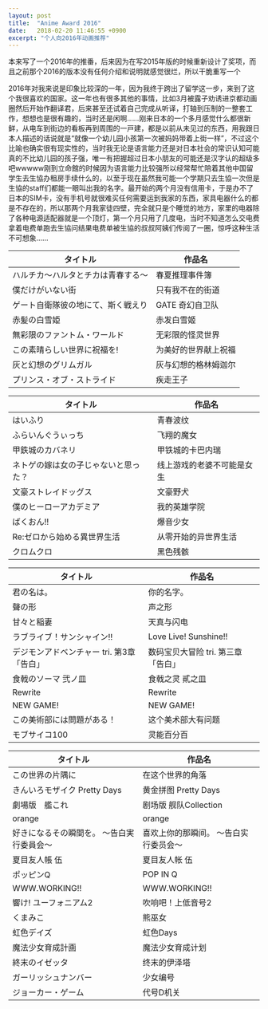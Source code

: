 ```yaml
---
layout: post
title:  "Anime Award 2016"
date:   2018-02-20 11:46:55 +0900
excerpt: "个人向2016年动画推荐"
---
```


本来写了一个2016年的推番，后来因为在写2015年版的时候重新设计了奖项，而且之前那个2016的版本没有任何介绍和说明就感觉很烂，所以干脆重写一个

2016年对我来说是印象比较深的一年，因为我终于跨出了留学这一步，来到了这个我很喜欢的国家。这一年也有很多其他的事情，比如3月被露子劝诱进京都动画圈然后开始作翻译君，后来甚至还试着自己完成从听译，打轴到压制的一整套工作，想想也是很有趣的，当时还是闲啊……刚来日本的一个多月感觉什么都很新鲜，从电车到街边的看板再到周围的一戸建，都是以前从未见过的东西，用我跟日本人描述的话说就是“就像一个幼儿园小孩第一次被妈妈带着上街一样”，不过这个比喻也确实很有现实性的，当时我无论是语言能力还是对日本社会的常识认知可能真的不比幼儿园的孩子强，唯一有把握超过日本小朋友的可能还是汉字认的超级多吧wwwww刚到立命館的时候因为语言能力比较强所以经常帮忙陪着其他中国留学生去生協办租房手续什么的，以至于现在虽然我可能一个学期只去生協一次但是生協的staff们都能一眼叫出我的名字。最开始的两个月没有信用卡，于是办不了日本的SIM卡，没有手机号就很难买任何需要运到我家的东西，家具电器什么的都是不存在的，所以那两个月我家徒四壁，完全就只是个睡觉的地方，家里的电器除了各种电源适配器就是一个顶灯，第一个月只用了几度电，当时不知道怎么交电费拿着电费单跑去生協问结果电费单被生協的叔叔阿姨们传阅了一圈，惊呼这种生活不可想象……

|タイトル|作品名|
|-------|-----|
|ハルチカ〜ハルタとチカは青春する〜|春夏推理事件簿|
|僕だけがいない街|只有我不在的街道|
|ゲート自衛隊彼の地にて、斯く戦えり|GATE 奇幻自卫队|
|赤髪の白雪姫|赤发白雪姬|
|無彩限のファントム・ワールド|无彩限的怪灵世界|
|この素晴らしい世界に祝福を!|为美好的世界献上祝福|
|灰と幻想のグリムガル|灰与幻想的格林姆迦尔|
|プリンス・オブ・ストライド|疾走王子|

|タイトル|作品名|
|-------|-----|
|はいふり|青春波纹|
|ふらいんぐうぃっち|飞翔的魔女|
|甲鉄城のカバネリ|甲铁城的卡巴内瑞|
|ネトゲの嫁は女の子じゃないと思った？|线上游戏的老婆不可能是女生|
|文豪ストレイドッグス|文豪野犬|
|僕のヒーローアカデミア|我的英雄学院|
|ばくおん!!|爆音少女|
|Re:ゼロから始める異世界生活|从零开始的异世界生活|
|クロムクロ|黑色残骸|

|タイトル|作品名|
|-------|-----|
|君の名は。|你的名字。|
|聲の形|声之形|
|甘々と稲妻|天真与闪电|
|ラブライブ！サンシャイン!!|Love Live! Sunshine!!|
|デジモンアドベンチャー tri. 第3章「告白」|数码宝贝大冒险 tri. 第三章「告白」|
|食戟のソーマ 弐ノ皿|食戟之灵 貳之皿|
|Rewrite|Rewrite|
|NEW GAME!|NEW GAME!|
|この美術部には問題がある！|这个美术部大有问题|
|モブサイコ100|灵能百分百|

|タイトル|作品名|
|-------|-----|
|この世界の片隅に|在这个世界的角落|
|きんいろモザイク Pretty Days|黄金拼图 Pretty Days|
|劇場版　艦これ|剧场版 舰队Collection|
|orange|orange|
|好きになるその瞬間を。 ～告白実行委員会～|喜欢上你的那瞬间。 ～告白实行委员会～|
|夏目友人帳 伍|夏目友人帐 伍|
|ポッピンQ|POP IN Q|
|WWW.WORKING!!|WWW.WORKING!!|
|響け! ユーフォニアム2|吹响吧！上低音号2|
|くまみこ|熊巫女|
|虹色デイズ|虹色Days|
|魔法少女育成計画|魔法少女育成计划|
|終末のイゼッタ|终末的伊泽塔|
|ガーリッシュナンバー|少女编号|
|ジョーカー・ゲーム|代号D机关|
